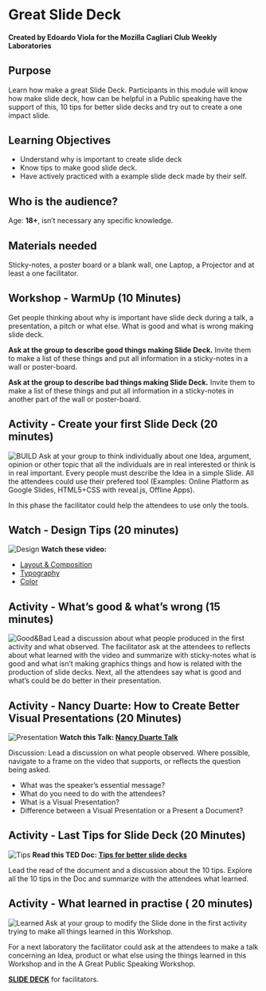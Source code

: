 # Great Slide Deck #
#### Created by Edoardo Viola for the Mozilla Cagliari Club Weekly Laboratories ####
## Purpose ##

Learn how make a great Slide Deck.
Participants in this module will know how make slide deck, how can be helpful in a Public speaking have the support of this, 10 tips for better slide decks and try out to create a one impact slide.
## Learning Objectives ##
* Understand why is important to create slide deck
* Know tips to make good slide deck.
* Have actively practiced with a example slide deck made by their self.

## Who is the audience? ##
Age: **18+**, isn’t necessary any specific knowledge. 

## Materials needed ##
Sticky-notes, a poster board or a blank wall, one Laptop, a Projector and at least a one facilitator.

## Workshop - WarmUp (10 Minutes) ##

Get people thinking about why is important have slide deck during a talk, a presentation, a pitch or what else. What is good and what is wrong making slide deck. 

**Ask at the group to describe good things making Slide Deck.** Invite them to make a list of these things and put all information in a sticky-notes in a wall or poster-board.

**Ask at the group to describe bad things making Slide Deck.** Invite them to make a list of these things and put all information in a sticky-notes in another part of the wall or poster-board.

## Activity - Create your first Slide Deck (20 minutes) ##
![BUILD](http://heard.org/home/wp-content/uploads/2014/02/BuildBrickArtAtTheHeard-760x300.png)
Ask at your group to think individually about one Idea, argument, opinion or other topic that all the individuals are in real interested or think is in real important.  Every people must describe the Idea in a simple Slide. All the attendees could use their prefered tool (Examples: Online Platform as Google Slides, HTML5+CSS with reveal.js, Offline Apps).

In this phase the facilitator could help the attendees to use only the tools.

## Watch - Design Tips (20 minutes) ##
![Design](http://www.valtellinanews.it//assets/Uploads/presentation.design.jpg)
**Watch these video:**

* [Layout & Composition](https://www.youtube.com/watch?v=a5KYlHNKQB8)
* [Typography](https://www.youtube.com/watch?v=sByzHoiYFX0)
* [Color](https://www.youtube.com/watch?v=_2LLXnUdUIc)

## Activity - What’s good & what’s wrong (15 minutes) ##
![Good&Bad](http://pocketdesign.com.au/2015/wp-content/uploads/2015/06/Pocket_Tools_Title_Flatlay2.jpg)
Lead a discussion about what people produced in the first activity and what observed. 
The facilitator ask at the attendees to reflects about what learned with the video and summarize with sticky-notes what is good and what isn’t making graphics things and how is related with the production of slide decks. Next, all the attendees say what is good and what’s could be do better in their presentation.

## Activity - Nancy Duarte: How to Create Better Visual Presentations (20 Minutes) ##
![Presentation](https://cdn1.tnwcdn.com/wp-content/blogs.dir/1/files/2015/09/presentation1-1200x681.jpg)
**Watch this Talk: [Nancy Duarte Talk](https://www.youtube.com/watch?v=so9EJoQJc-0)**

Discussion:
Lead a discussion on what people observed.  Where possible, navigate to a frame on the video that supports, or reflects the question being asked.
* What was the speaker’s essential message?
* What do you need to do with the attendees?
* What is a Visual Presentation?
* Difference between a Visual Presentation or a Present a Document?

## Activity - Last Tips for Slide Deck (20 Minutes) ##
![Tips](http://www.idreamcareer.com/img/blog/1440073776-5-tips-for-career-planning.jpg)
**Read this TED Doc: [Tips for better slide decks](http://blog.ted.com/10-tips-for-better-slide-decks/)**

Lead the read of the document and a discussion about the 10 tips. Explore all the 10 tips in the Doc and summarize with the attendees what learned.

## Activity - What learned in practise ( 20 minutes) ##
![Learned](https://static1.squarespace.com/static/563a9b19e4b0779f72418ae0/t/5644df60e4b0be9b03744930/1447354211005/color-people.jpg)
Ask at your group to modify the Slide done in the first activity trying to make all things learned in this Workshop.

For a next laboratory the facilitator could ask at the attendees to make a talk concerning an Idea, product or what else using the things learned in this Workshop and in the A Great Public Speaking Workshop.

**[SLIDE DECK](https://docs.google.com/presentation/d/1XGQ12n-T2SW2TQhNyCjdjn3SMzmpHjeVPevlLT9873U/edit?usp=sharing)** for facilitators.
